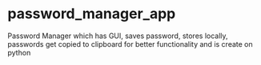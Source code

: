 # password_manager_app
Password Manager which has GUI, saves password, stores locally, passwords get copied to clipboard for better functionality and is create on python
